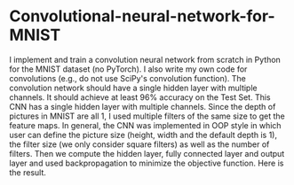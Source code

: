 # Convolutional-neural-network-for-MNIST
 I implement and train a convolution neural network from scratch in Python for the MNIST dataset (no PyTorch). I also write my own code for convolutions (e.g., do not use SciPy's convolution function). The convolution network should have a single hidden layer with multiple channels. It should achieve at least 96% accuracy on the Test Set. 
This CNN has a single hidden layer with multiple channels. Since the depth
of pictures in MNIST are all 1, I used multiple filters of the same size to get the feature
maps. In general, the CNN was implemented in OOP style in which user can define the
picture size (height, width and the default depth is 1), the filter size (we only consider
square filters) as well as the number of filters. Then we compute the hidden layer, fully
connected layer and output layer and used backpropagation to minimize the objective
function. Here is the result.
